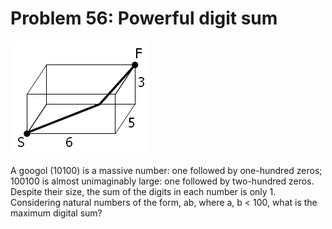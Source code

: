 # Problem 56: Powerful digit sum

![graphic](img056.gif)

A googol (10100) is a massive number: one followed by one-hundred zeros;
100100 is almost unimaginably large: one followed by two-hundred zeros.
Despite their size, the sum of the digits in each number is only 1.
Considering natural numbers of the form, ab, where a, b &lt; 100, what
is the maximum digital sum?